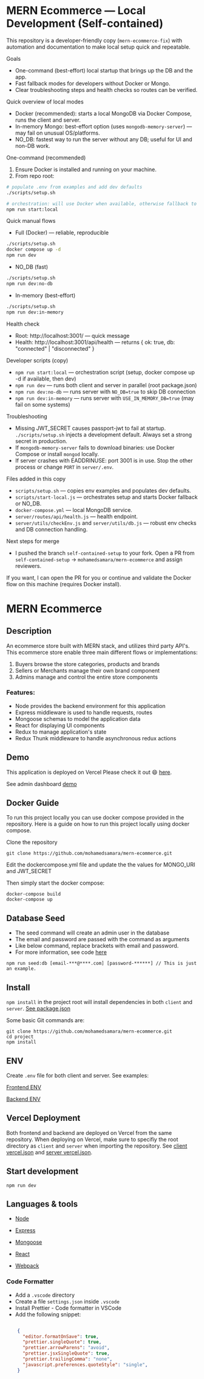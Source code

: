 MERN Ecommerce — Local Development (Self-contained)
===============================================

This repository is a developer-friendly copy (`mern-ecommerce-fix`) with automation and documentation to make local setup quick and repeatable.

Goals
- One-command (best-effort) local startup that brings up the DB and the app.
- Fast fallback modes for developers without Docker or Mongo.
- Clear troubleshooting steps and health checks so routes can be verified.

Quick overview of local modes
- Docker (recommended): starts a local MongoDB via Docker Compose, runs the client and server.
- In-memory Mongo: best-effort option (uses `mongodb-memory-server`) — may fail on unusual OS/platforms.
- NO_DB: fastest way to run the server without any DB; useful for UI and non-DB work.

One-command (recommended)
1. Ensure Docker is installed and running on your machine.
2. From repo root:

```bash
# populate .env from examples and add dev defaults
./scripts/setup.sh

# orchestration: will use Docker when available, otherwise fallback to NO_DB
npm run start:local
```

Quick manual flows
- Full (Docker) — reliable, reproducible

```bash
./scripts/setup.sh
docker compose up -d
npm run dev
```

- NO_DB (fast)

```bash
./scripts/setup.sh
npm run dev:no-db
```

- In-memory (best-effort)

```bash
./scripts/setup.sh
npm run dev:in-memory
```

Health check
- Root: http://localhost:3001/ — quick message
- Health: http://localhost:3001/api/health — returns { ok: true, db: "connected" | "disconnected" }

Developer scripts (copy)
- `npm run start:local` — orchestration script (setup, docker compose up -d if available, then dev)
- `npm run dev` — runs both client and server in parallel (root package.json)
- `npm run dev:no-db` — runs server with `NO_DB=true` to skip DB connection
- `npm run dev:in-memory` — runs server with `USE_IN_MEMORY_DB=true` (may fail on some systems)

Troubleshooting
- Missing JWT_SECRET causes passport-jwt to fail at startup. `./scripts/setup.sh` injects a development default. Always set a strong secret in production.
- If `mongodb-memory-server` fails to download binaries: use Docker Compose or install `mongod` locally.
- If server crashes with EADDRINUSE: port 3001 is in use. Stop the other process or change `PORT` in `server/.env`.

Files added in this copy
- `scripts/setup.sh` — copies env examples and populates dev defaults.
- `scripts/start-local.js` — orchestrates setup and starts Docker fallback or NO_DB.
- `docker-compose.yml` — local MongoDB service.
- `server/routes/api/health.js` — health endpoint.
- `server/utils/checkEnv.js` and `server/utils/db.js` — robust env checks and DB connection handling.

Next steps for merge
- I pushed the branch `self-contained-setup` to your fork. Open a PR from `self-contained-setup` -> `mohamedsamara/mern-ecommerce` and assign reviewers.

If you want, I can open the PR for you or continue and validate the Docker flow on this machine (requires Docker install).
# MERN Ecommerce

## Description

An ecommerce store built with MERN stack, and utilizes third party API's. This ecommerce store enable three main different flows or implementations:

1. Buyers browse the store categories, products and brands
2. Sellers or Merchants manage their own brand component
3. Admins manage and control the entire store components 

### Features:

  * Node provides the backend environment for this application
  * Express middleware is used to handle requests, routes
  * Mongoose schemas to model the application data
  * React for displaying UI components
  * Redux to manage application's state
  * Redux Thunk middleware to handle asynchronous redux actions

## Demo

This application is deployed on Vercel Please check it out :smile: [here](https://mern-store-gold.vercel.app).

See admin dashboard [demo](https://mernstore-bucket.s3.us-east-2.amazonaws.com/admin.mp4)

## Docker Guide

To run this project locally you can use docker compose provided in the repository. Here is a guide on how to run this project locally using docker compose.

Clone the repository
```
git clone https://github.com/mohamedsamara/mern-ecommerce.git
```

Edit the dockercompose.yml file and update the the values for MONGO_URI and JWT_SECRET

Then simply start the docker compose:

```
docker-compose build
docker-compose up
```

## Database Seed

* The seed command will create an admin user in the database
* The email and password are passed with the command as arguments
* Like below command, replace brackets with email and password. 
* For more information, see code [here](server/utils/seed.js)

```
npm run seed:db [email-***@****.com] [password-******] // This is just an example.
```

## Install

`npm install` in the project root will install dependencies in both `client` and `server`. [See package.json](package.json)

Some basic Git commands are:

```
git clone https://github.com/mohamedsamara/mern-ecommerce.git
cd project
npm install
```

## ENV

Create `.env` file for both client and server. See examples:

[Frontend ENV](client/.env.example)

[Backend ENV](server/.env.example)


## Vercel Deployment

Both frontend and backend are deployed on Vercel from the same repository. When deploying on Vercel, make sure to specifiy the root directory as `client` and `server` when importing the repository. See [client vercel.json](client/vercel.json) and [server vercel.json](server/vercel.json).

## Start development

```
npm run dev
```

## Languages & tools

- [Node](https://nodejs.org/en/)

- [Express](https://expressjs.com/)

- [Mongoose](https://mongoosejs.com/)

- [React](https://reactjs.org/)

- [Webpack](https://webpack.js.org/)


### Code Formatter

- Add a `.vscode` directory
- Create a file `settings.json` inside `.vscode`
- Install Prettier - Code formatter in VSCode
- Add the following snippet:  

```json

    {
      "editor.formatOnSave": true,
      "prettier.singleQuote": true,
      "prettier.arrowParens": "avoid",
      "prettier.jsxSingleQuote": true,
      "prettier.trailingComma": "none",
      "javascript.preferences.quoteStyle": "single",
    }

```

